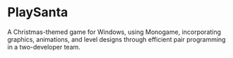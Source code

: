 # PlaySanta
A Christmas-themed game for Windows, using Monogame, incorporating graphics, animations, and level designs through efficient pair programming in a two-developer team.
